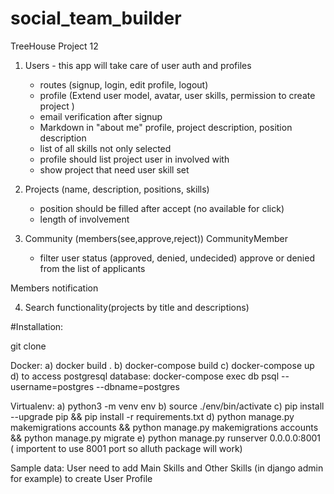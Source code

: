 # social_team_builder
TreeHouse Project 12

1. Users - this app will take care of user auth and profiles
    - routes (signup, login, edit profile, logout)
    - profile (Extend user model, avatar, user skills, permission to create project )
    - email verification after signup
    - Markdown in "about me" profile, project description, position description
    - list of all skills not only selected
    - profile should list project user in involved with
    - show project that need user skill set

2. Projects (name, description, positions, skills)
    - position should be filled after accept (no available for click)
    - length of involvement

3. Community (members(see,approve,reject))  CommunityMember
    - filter user status (approved, denied, undecided)
    approve or denied from the list of applicants

Members notification

4. Search functionality(projects by title and descriptions)

#Installation:

git clone

Docker: 
a) docker build . 
b) docker-compose build 
c) docker-compose up 
d) to access postgresql database: docker-compose exec db psql --username=postgres --dbname=postgres

Virtualenv: 
a) python3 -m venv env 
b) source ./env/bin/activate 
c) pip install --upgrade pip && pip install -r requirements.txt 
d) python manage.py makemigrations accounts && python manage.py makemigrations accounts && python manage.py migrate 
e) python manage.py runserver 0.0.0.0:8001 ( importent to use 8001 port so alluth package will work)

Sample data: User need to add Main Skills and Other Skills (in django admin for example) to create User Profile
